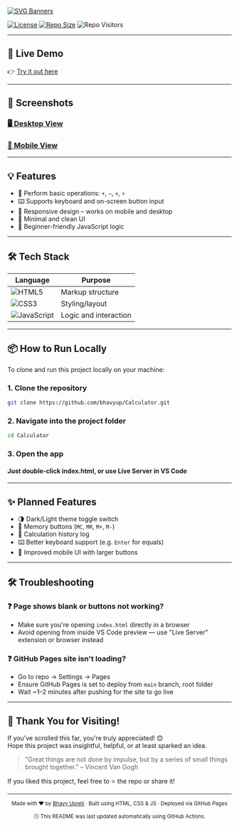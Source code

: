 [![SVG Banners](https://svg-banners.vercel.app/api?type=luminance&text1=🧮%20Calculator&width=1000&height=125)](https://github.com/Akshay090/svg-banners)

[![License](https://img.shields.io/badge/License-MIT-blue.svg?style=flat-square)](https://github.com/bhavyup/Calculator/blob/main/LICENSE)
[![Repo Size](https://img.shields.io/github/repo-size/bhavyup/Calculator?style=flat-square)](https://github.com/bhavyup/Calculator)
![Repo Visitors](https://komarev.com/ghpvc/?username=bhavyup&repo=Calculator&label=Views&color=blue&style=flat-square)


---

## 🚀 Live Demo

👉 [Try it out here](https://bhavyup.github.io/Calculator)

---

## 📸 Screenshots

### <a href="https://github.com/user-attachments/assets/85c94da5-1e34-4482-a473-ef14e91c651a">🖥 Desktop View</a>

### <a href="https://github.com/user-attachments/assets/78633508-02ad-4660-8da7-fbba9399bc2f">📱 Mobile View</a>


---

## 💡 Features

- 🔢 Perform basic operations: `+`, `−`, `×`, `÷`  
- ⌨️ Supports keyboard and on-screen button input  
- 📱 Responsive design – works on mobile and desktop  
- 🎨 Minimal and clean UI  
- 🧠 Beginner-friendly JavaScript logic
---

## 🛠 Tech Stack

| Language     | Purpose           |
|--------------|-------------------|
| ![HTML5](https://img.shields.io/badge/HTML5-E34F26?style=for-the-badge&logo=html5&logoColor=white) | Markup structure |
| ![CSS3](https://img.shields.io/badge/CSS3-1572B6?style=for-the-badge&logo=css3&logoColor=white)   | Styling/layout   |
| ![JavaScript](https://img.shields.io/badge/JavaScript-F7DF1E?style=for-the-badge&logo=javascript&logoColor=black) | Logic and interaction |
---

## 📦 How to Run Locally

To clone and run this project locally on your machine:

### 1. Clone the repository
```bash
git clone https://github.com/bhavyup/Calculator.git
```

### 2. Navigate into the project folder
```bash
cd Calculator
```

### 3. Open the app
#### Just double-click index.html, or use Live Server in VS Code
---

## ✨ Planned Features

- 🌗 Dark/Light theme toggle switch
- 🧠 Memory buttons (`MC`, `MR`, `M+`, `M-`)
- 🧾 Calculation history log
- ⌨️ Better keyboard support (e.g. `Enter` for equals)
- 📱 Improved mobile UI with larger buttons
---

## 🛠 Troubleshooting

### ❓ Page shows blank or buttons not working?

- Make sure you're opening `index.html` directly in a browser
- Avoid opening from inside VS Code preview — use "Live Server" extension or browser instead

### ❓ GitHub Pages site isn't loading?

- Go to repo → Settings → Pages  
- Ensure GitHub Pages is set to deploy from `main` branch, root folder  
- Wait ~1–2 minutes after pushing for the site to go live

---

## 🙏 Thank You for Visiting!

If you’ve scrolled this far, you're truly appreciated! 😊  
Hope this project was insightful, helpful, or at least sparked an idea.

> “Great things are not done by impulse, but by a series of small things brought together.” – Vincent Van Gogh

If you liked this project, feel free to ⭐ the repo or share it!

---

<p align="center">
  <sub>
    Made with ❤️ by <a href="https://github.com/bhavyup">Bhavy Upreti</a> · Built using HTML, CSS & JS · Deployed via GitHub Pages
    <br/><br/>
    🕓 This README was last updated automatically using GitHub Actions.
  </sub>
</p>

